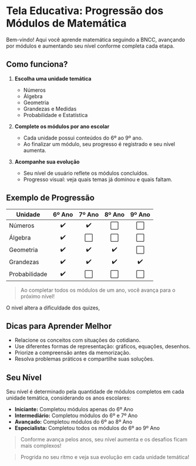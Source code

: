 # Tela Educativa: Progressão dos Módulos de Matemática

Bem-vindo! Aqui você aprende matemática seguindo a BNCC, avançando por módulos e aumentando seu nível conforme completa cada etapa.

## Como funciona?

1. **Escolha uma unidade temática**  
    - Números  
    - Álgebra  
    - Geometria  
    - Grandezas e Medidas  
    - Probabilidade e Estatística

2. **Complete os módulos por ano escolar**  
    - Cada unidade possui conteúdos do 6º ao 9º ano.
    - Ao finalizar um módulo, seu progresso é registrado e seu nível aumenta.

3. **Acompanhe sua evolução**  
    - Seu nível de usuário reflete os módulos concluídos.
    - Progresso visual: veja quais temas já dominou e quais faltam.

## Exemplo de Progressão

| Unidade        | 6º Ano | 7º Ano | 8º Ano | 9º Ano |
|----------------|:------:|:------:|:------:|:------:|
| Números        | ✔️     | ✔️     | ⬜     | ⬜     |
| Álgebra        | ✔️     | ⬜     | ⬜     | ⬜     |
| Geometria      | ✔️     | ✔️     | ✔️     | ⬜     |
| Grandezas      | ✔️     | ✔️     | ✔️     | ✔️     |
| Probabilidade  | ✔️     | ⬜     | ⬜     | ⬜     |

> Ao completar todos os módulos de um ano, você avança para o próximo nível!

O nivel altera a dificuldade dos quizes,


## Dicas para Aprender Melhor

- Relacione os conceitos com situações do cotidiano.
- Use diferentes formas de representação: gráficos, equações, desenhos.
- Priorize a compreensão antes da memorização.
- Resolva problemas práticos e compartilhe suas soluções.

## Seu Nível

Seu nível é determinado pela quantidade de módulos completos em cada unidade temática, considerando os anos escolares:

- **Iniciante:** Completou módulos apenas do 6º Ano
- **Intermediário:** Completou módulos do 6º e 7º Ano
- **Avançado:** Completou módulos do 6º ao 8º Ano
- **Especialista:** Completou todos os módulos do 6º ao 9º Ano

> Conforme avança pelos anos, seu nível aumenta e os desafios ficam mais complexos!

> Progrida no seu ritmo e veja sua evolução em cada unidade temática!
